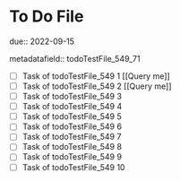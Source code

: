 # To Do File

due:: 2022-09-15

metadatafield:: todoTestFile_549_71

- [ ] Task of todoTestFile_549 1 [[Query me]]
- [ ] Task of todoTestFile_549 2 [[Query me]]
- [ ] Task of todoTestFile_549 3
- [ ] Task of todoTestFile_549 4
- [ ] Task of todoTestFile_549 5
- [ ] Task of todoTestFile_549 6
- [ ] Task of todoTestFile_549 7
- [ ] Task of todoTestFile_549 8
- [ ] Task of todoTestFile_549 9
- [ ] Task of todoTestFile_549 10